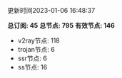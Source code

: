 更新时间2023-01-06 16:48:37

**总订阅: 45**
**总节点: 795**
**有效节点: 146**
- v2ray节点: 118
- trojan节点: 6
- ssr节点: 6
- ss节点: 16
